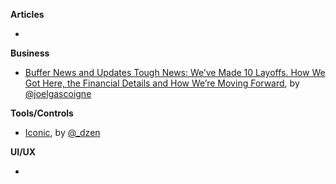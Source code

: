 **Articles**

*


**Business**

* [Buffer News and Updates Tough News: We’ve Made 10 Layoffs. How We Got Here, the Financial Details and How We’re Moving Forward](https://open.buffer.com/layoffs-and-moving-forward/), by [@joelgascoigne](https://twitter.com/joelgascoigne)

**Tools/Controls**

* [Iconic](https://github.com/dzenbot/Iconic), by [@_dzen](https://twitter.com/_dzen)

**UI/UX**

*
